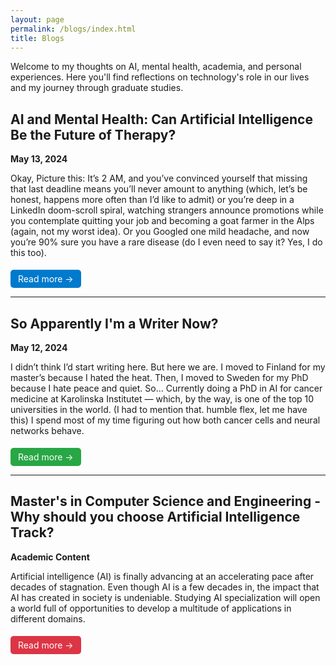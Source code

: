 ```yaml
---
layout: page
permalink: /blogs/index.html
title: Blogs
---
```


Welcome to my thoughts on AI, mental health, academia, and personal experiences. Here you'll find reflections on technology's role in our lives and my journey through graduate studies.

## AI and Mental Health: Can Artificial Intelligence Be the Future of Therapy?

**May 13, 2024**

Okay, Picture this: It’s 2 AM, and you’ve convinced yourself that missing that last deadline means you’ll never amount to anything (which, let’s be honest, happens more often than I’d like to admit) or you’re deep in a LinkedIn doom-scroll spiral, watching strangers announce promotions while you contemplate quitting your job and becoming a goat farmer in the Alps (again, not my worst idea). Or you Googled one mild headache, and now you’re 90% sure you have a rare disease (do I even need to say it? Yes, I do this too).

<a href="https://medium.com/@justinseby891/ai-and-mental-health-can-artificial-intelligence-be-the-future-of-therapy-928095229809" style="display:inline-block;margin-top:5px;color:white;background-color:#007acc;padding:6px 12px;text-decoration:none;border-radius:5px;">Read more →</a>

---

## So Apparently I'm a Writer Now?

**May 12, 2024**

I didn’t think I’d start writing here. But here we are. I moved to Finland for my master’s because I hated the heat. Then, I moved to Sweden for my PhD because I hate peace and quiet. So… Currently doing a PhD in AI for cancer medicine at Karolinska Institutet — which, by the way, is one of the top 10 universities in the world. (I had to mention that. humble flex, let me have this) I spend most of my time figuring out how both cancer cells and neural networks behave.

<a href="https://medium.com/@justinseby891/so-apparently-im-a-writer-now-58c909963145" style="display:inline-block;margin-top:5px;color:white;background-color:#28a745;padding:6px 12px;text-decoration:none;border-radius:5px;">Read more →</a>

---

## Master's in Computer Science and Engineering - Why should you choose Artificial Intelligence Track?

**Academic Content**

Artificial intelligence (AI) is finally advancing at an accelerating pace after decades of stagnation. Even though AI is a few decades in, the impact that AI has created in society is undeniable. Studying AI specialization will open a world full of opportunities to develop a multitude of applications in different domains.

<a href="https://www.oulu.fi/en/apply/unioulu-ambassador-blog/masters-cse-why-should-you-choose-artificial-intelligence-track#:~:text=Artificial%20Intelligence%20graduates%20have%20excellent,Software%20Development%20Engineering%20and%20research." style="display:inline-block;margin-top:5px;color:white;background-color:#dc3545;padding:6px 12px;text-decoration:none;border-radius:5px;">Read more →</a>
